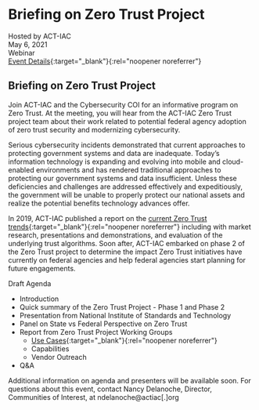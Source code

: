 # Briefing on Zero Trust Project
Hosted by ACT-IAC <br>
May 6, 2021 <br>
Webinar <br> 
[Event Details](https://www.actiac.org/act-iac-event/act-iac-zero-trust-briefing){:target="_blank"}{:rel="noopener noreferrer"} </br>

## Briefing on Zero Trust Project
Join ACT-IAC and the Cybersecurity COI for an informative program on Zero Trust. At the meeting, you will hear from the ACT-IAC Zero Trust project team about their work related to potential federal agency adoption of zero trust security and modernizing cybersecurity.

Serious cybersecurity incidents demonstrated that current approaches to protecting government systems and data are inadequate.  Today’s information technology is expanding and evolving into mobile and cloud-enabled environments and has rendered traditional approaches to protecting our government systems and data insufficient. Unless these deficiencies and challenges are addressed effectively and expeditiously, the government will be unable to properly protect our national assets and realize the potential benefits technology advances offer. 

In 2019, ACT-IAC published a report on the [current Zero Trust trends](https://www.actiac.org/zero-trust-cybersecurity-current-trends){:target="_blank"}{:rel="noopener noreferrer"} including with market research, presentations and demonstrations, and evaluation of the underlying trust algorithms. Soon after, ACT-IAC embarked on phase 2 of the Zero Trust project to determine the impact Zero Trust initiatives have currently on federal agencies and help federal agencies start planning for future engagements.

Draft Agenda
- Introduction
- Quick summary of the Zero Trust Project - Phase 1 and Phase 2
- Presentation from National Institute of Standards and Technology
- Panel on State vs Federal Perspective on Zero Trust
- Report from Zero Trust Project Working Groups
  - [Use Cases](https://www.actiac.org/page/zero-trust-project-use-cases){:target="_blank"}{:rel="noopener noreferrer"}
  - Capabilities
  - Vendor Outreach
- Q&A
 

Additional information on agenda and presenters will be available soon. For questions about this event, contact Nancy Delanoche, Director, Communities of Interest, at ndelanoche@actiac[.]org
